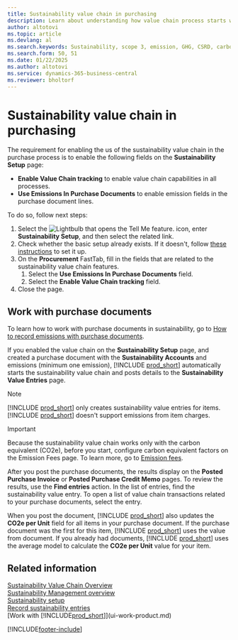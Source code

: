 ```yaml
---
title: Sustainability value chain in purchasing
description: Learn about understanding how value chain process starts with the purchase process.
author: altotovi
ms.topic: article
ms.devlang: al
ms.search.keywords: Sustainability, scope 3, emission, GHG, CSRD, carbon, CO2, value chain
ms.search.form: 50, 51
ms.date: 01/22/2025
ms.author: altotovi
ms.service: dynamics-365-business-central
ms.reviewer: bholtorf
---
```


# Sustainability value chain in purchasing

The requirement for enabling the us of the sustainability value chain in the purchase process is to enable the following fields on the **Sustainability Setup** page:

- **Enable Value Chain tracking** to enable value chain capabilities in all processes.  
- **Use Emissions In Purchase Documents** to enable emission fields in the purchase document lines.

To do so, follow next steps:

1. Select the ![Lightbulb that opens the Tell Me feature.](media/ui-search/search_small.png "Tell me what you want to do") icon, enter **Sustainability Setup**, and then select the related link.
2. Check whether the basic setup already exists. If it doesn't, follow [these instructions](finance-sustainability-setup.md) to set it up.  
3. On the **Procurement** FastTab, fill in the fields that are related to the sustainability value chain features.  
   1. Select the **Use Emissions In Purchase Documents** field.
   2. Select the **Enable Value Chain tracking** field.
4. Close the page.

## Work with purchase documents

To learn how to work with purchase documents in sustainability, go to [How to record emissions with purchase documents](finance-sustainability-journal.md#purchase-documents).  

If you enabled the value chain on the **Sustainability Setup** page, and created a purchase document with the **Sustainability Accounts** and emissions (minimum one emission), [!INCLUDE [prod_short](includes/prod_short.md)] automatically starts the sustainability value chain and posts details to the **Sustainability Value Entries** page.  

> [!NOTE]
> [!INCLUDE [prod_short](includes/prod_short.md)] only creates sustainability value entries for items. [!INCLUDE [prod_short](includes/prod_short.md)] doesn't support emissions from item charges.

> [!IMPORTANT]
> Because the sustainability value chain works only with the carbon equivalent (CO2e), before you start, configure carbon equivalent factors on the Emission Fees page. To learn more, go to [Emission fees](value-chain-howto-setup.md#emission-fees).  

After you post the purchase documents, the results display on the **Posted Purchase Invoice** or **Posted Purchase Credit Memo** pages. To review the results, use the **Find entries** action. In the list of entries, find the sustainability value entry. To open a list of value chain transactions related to your purchase documents, select the entry.  

When you post the document, [!INCLUDE [prod_short](includes/prod_short.md)] also updates the **CO2e per Unit** field for all items in your purchase document. If the purchase document was the first for this item, [!INCLUDE [prod_short](includes/prod_short.md)] uses the value from document. If you already had documents, [!INCLUDE [prod_short](includes/prod_short.md)] uses the average model to calculate the **CO2e per Unit** value for your item.

## Related information

[Sustainability Value Chain Overview](value-chain-howto-overview.md)  
[Sustainability Management overview](finance-manage-sustainability.md)  
[Sustainability setup](finance-sustainability-setup.md)  
[Record sustainability entries](finance-sustainability-journal.md)  
[Work with [!INCLUDE[prod_short](includes/prod_short.md)]](ui-work-product.md)  

[!INCLUDE[footer-include](includes/footer-banner.md)]
